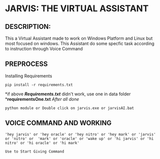 # JARVIS: THE VIRTUAL ASSISTANT


## DESCRIPTION:
This a Virtual Assistant made to work on Windows Platform and Linux but most focused on windows.
This Assistant do some specfic task according to instruction through Voice Command
## PREPROCESS
Installing Requirements
````
pip install -r requirements.txt
````
*if above *__Requirements.txt__* didn't work, use one in data folder *__requirementsOne.txt__
*After all done*
````
python module or Double click on jarvis.exe or jarvisAI.bat
````
## VOICE COMMAND AND WORKING
````
'hey jarvis' or 'hey oracle' or 'hey nitro' or 'hey mark' or 'jarvis' or 'nitro' or  'mark' or 'oracle' or 'wake up' or 'hi jarvis' or 'hi nitro' or 'hi oracle' or 'hi mark'

Use to Start Giving Command

````
